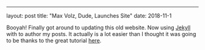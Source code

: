 ---
layout: post
title: "Max Volz, Dude, Launches Site"
date: 2018-11-1

Booyah! Finally got around to updating this old website. 
Now using [Jekyll](http://jekyllrb.com) with to author my posts. 
It actually is a lot easier than I thought it was going to be thanks
to the great tutorial [here](http://jmcglone.com/guides/github-pages/).
